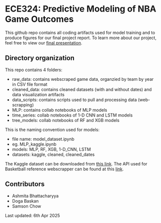 # ECE324: Predictive Modeling of NBA Game Outcomes
This github repo contains all coding artifacts used for model training and to produce figures for our final project report. To learn more about our project, feel free to view our [final presentation](https://docs.google.com/presentation/d/1wbNToctD4GDqJdecT4lifqlGs3gQBpBkTQs6nnlTFOg/edit?usp=sharing). 

## Directory organization
This repo contains 4 folders:
- raw_data: contains webscraped game data, organzied by team by year in CSV file format
- cleaned_data: contains cleaned datasets (with and without dates) and data visualization artifacts
- data_scripts: contains scripts used to pull and processing data (web-scrapping)
- MLP: contains collab notebooks of MLP models
- time_series: collab notebooks of 1-D CNN and LSTM models
- tree_models: collab notebooks of RF and XGB models

This is the naming convention used for models: 
- file name: model_dataset.ipynb
- eg. MLP_kaggle.ipynb
- models: MLP, RF, XGB, 1-D_CNN, LSTM
- datasets: kaggle, cleaned, cleaned_dates

The Kaggle dataset can be downloaded from [this link](https://www.kaggle.com/datasets/eoinamoore/historical-nba-data-and-player-box-scores?resource=download
).
The API used for Basketball reference webscrapper can be found at this [link](https://jaebradley.github.io/basketball_reference_web_scraper/api/#get-season-schedule).

## Contributors
- Ashmita Bhattacharyya
- Doga Baskan
- Samson Chow  


Last updated: 6th Apr 2025
